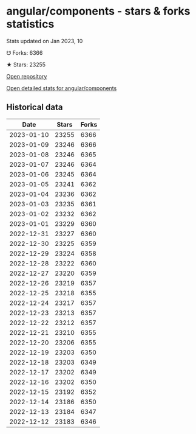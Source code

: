 # angular/components - stars & forks statistics

Stats updated on Jan 2023, 10

☋ Forks: 6366

★ Stars: 23255

[Open repository](https://github.com/angular/components)

[Open detailed stats for angular/components](https://reviewgithub.com/rep/angular/components)

## Historical data
| Date | Stars | Forks |
|------|-------|-------|
| 2023-01-10 | 23255 | 6366 | 
| 2023-01-09 | 23246 | 6366 | 
| 2023-01-08 | 23246 | 6365 | 
| 2023-01-07 | 23246 | 6364 | 
| 2023-01-06 | 23245 | 6364 | 
| 2023-01-05 | 23241 | 6362 | 
| 2023-01-04 | 23236 | 6362 | 
| 2023-01-03 | 23235 | 6361 | 
| 2023-01-02 | 23232 | 6362 | 
| 2023-01-01 | 23229 | 6360 | 
| 2022-12-31 | 23227 | 6360 | 
| 2022-12-30 | 23225 | 6359 | 
| 2022-12-29 | 23224 | 6358 | 
| 2022-12-28 | 23222 | 6360 | 
| 2022-12-27 | 23220 | 6359 | 
| 2022-12-26 | 23219 | 6357 | 
| 2022-12-25 | 23218 | 6355 | 
| 2022-12-24 | 23217 | 6357 | 
| 2022-12-23 | 23213 | 6357 | 
| 2022-12-22 | 23212 | 6357 | 
| 2022-12-21 | 23210 | 6355 | 
| 2022-12-20 | 23206 | 6355 | 
| 2022-12-19 | 23203 | 6350 | 
| 2022-12-18 | 23203 | 6349 | 
| 2022-12-17 | 23202 | 6349 | 
| 2022-12-16 | 23202 | 6350 | 
| 2022-12-15 | 23192 | 6352 | 
| 2022-12-14 | 23186 | 6350 | 
| 2022-12-13 | 23184 | 6347 | 
| 2022-12-12 | 23183 | 6346 | 

